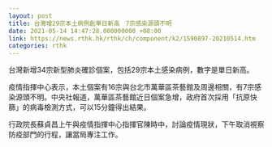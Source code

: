 ```yaml
---
layout: post
title: 台灣增29宗本土病例創單日新高　7宗感染源頭不明
date: 2021-05-14 14:47:28.000000000 +08:00
link: https://news.rthk.hk/rthk/ch/component/k2/1590897-20210514.htm
categories: rthk
---
```


台灣新增34宗新型肺炎確診個案，包括29宗本土感染病例，數字是單日新高。

疫情指揮中心表示，本土個案有16宗與台北市萬華區茶藝館及周邊相關，有7宗感染源頭不明。中央社報道，萬華區茶藝館近日個案急增，政府首次採用「抗原快篩」的病毒檢測方式，可以15分鐘得出結果。

行政院長蘇貞昌上午與疫情指揮中心指揮官陳時中，討論疫情現狀，下午取消視察防疫部門的行程，讓當局專注工作。
